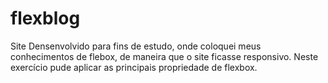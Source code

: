 # flexblog
 Site Densenvolvido para fins de estudo, onde coloquei meus conhecimentos de flebox, de maneira que o site ficasse responsivo.
 Neste exercício pude aplicar as principais propriedade de flexbox.
